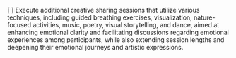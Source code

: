 [ ] Execute additional creative sharing sessions that utilize various techniques, including guided breathing exercises, visualization, nature-focused activities, music, poetry, visual storytelling, and dance, aimed at enhancing emotional clarity and facilitating discussions regarding emotional experiences among participants, while also extending session lengths and deepening their emotional journeys and artistic expressions.